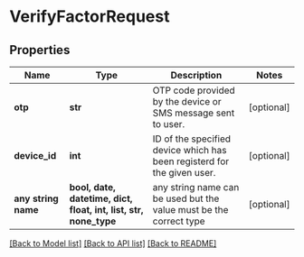 # VerifyFactorRequest


## Properties
Name | Type | Description | Notes
------------ | ------------- | ------------- | -------------
**otp** | **str** | OTP code provided by the device or SMS message sent to user. | [optional] 
**device_id** | **int** | ID of the specified device which has been registerd for the given user. | [optional] 
**any string name** | **bool, date, datetime, dict, float, int, list, str, none_type** | any string name can be used but the value must be the correct type | [optional]

[[Back to Model list]](../README.md#documentation-for-models) [[Back to API list]](../README.md#documentation-for-api-endpoints) [[Back to README]](../README.md)


